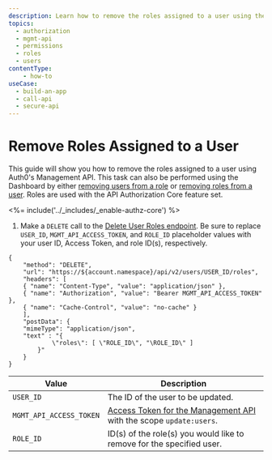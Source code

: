 ```yaml
---
description: Learn how to remove the roles assigned to a user using the Auth0 Management API. For use with Auth0's API Authorization Core feature set.
topics:
  - authorization
  - mgmt-api
  - permissions
  - roles
  - users
contentType: 
    - how-to
useCase:
  - build-an-app
  - call-api
  - secure-api
---
```

# Remove Roles Assigned to a User

This guide will show you how to remove the roles assigned to a user using Auth0's Management API. This task can also be performed using the Dashboard by either [removing users from a role](/authorization/guides/dashboard/remove-role-users) or [removing roles from a user](/authorization/guides/dashboard/remove-user-roles). Roles are used with the API Authorization Core feature set.

<%= include('../_includes/_enable-authz-core') %>

1. Make a `DELETE` call to the [Delete User Roles endpoint](/api/management/v2#!/user_roles/delete_user_roles). Be sure to replace `USER_ID`, `MGMT_API_ACCESS_TOKEN`, and `ROLE_ID` placeholder values with your user ID, Access Token, and role ID(s), respectively.

```har
{
	"method": "DELETE",
	"url": "https://${account.namespace}/api/v2/users/USER_ID/roles",
	"headers": [
    { "name": "Content-Type", "value": "application/json" },
   	{ "name": "Authorization", "value": "Bearer MGMT_API_ACCESS_TOKEN" },
    { "name": "Cache-Control", "value": "no-cache" }
	],
	"postData": {
    "mimeType": "application/json",
    "text" : "{ 
			\"roles\": [ \"ROLE_ID\", "\ROLE_ID\" ] 
		}"
	}
}
```

| **Value** | **Description** |
| - | - |
| `USER_ID` | Τhe ID of the user to be updated. |
| `MGMT_API_ACCESS_TOKEN` | [Access Token for the Management API](/api/management/v2/tokens) with the scope `update:users`. |
| `ROLE_ID` | ID(s) of the role(s) you would like to remove for the specified user. |